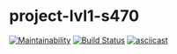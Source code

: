 # project-lvl1-s470
[![Maintainability](https://api.codeclimate.com/v1/badges/a99a88d28ad37a79dbf6/maintainability)](https://codeclimate.com/github/codeclimate/codeclimate/maintainability)
[![Build Status](https://travis-ci.org/tolyod/project-lvl1-s470.svg?branch=master)](https://travis-ci.org/tolyod/project-lvl1-s470)
[![asciicast](https://asciinema.org/a/lIJXdU184mvDLVfY2i6OGz9Ku.svg)](https://asciinema.org/a/lIJXdU184mvDLVfY2i6OGz9Ku?autoplay=1)

